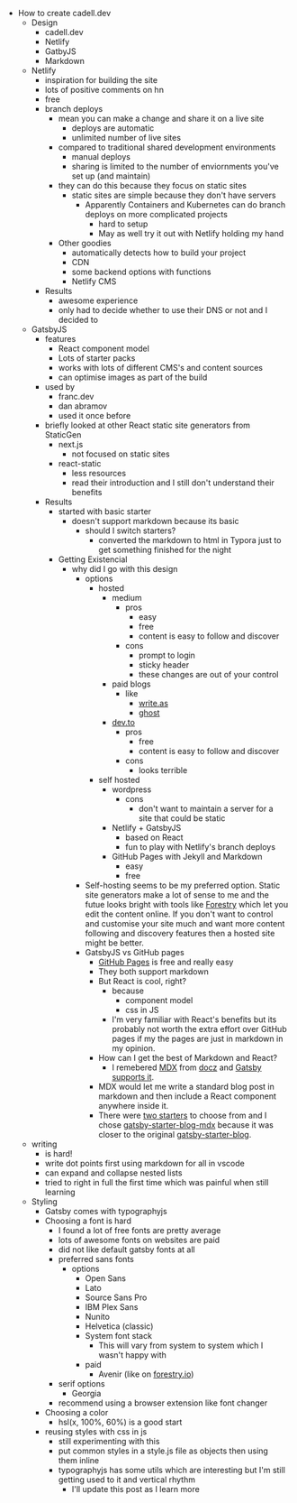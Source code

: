 - How to create cadell.dev
  - Design
    - cadell.dev
    - Netlify
    - GatbyJS
    - Markdown
  - Netlify
    - inspiration for building the site
    - lots of positive comments on hn
    - free
    - branch deploys
      - mean you can make a change and share it on a live site
        - deploys are automatic
        - unlimited number of live sites
      - compared to traditional shared development environments
        - manual deploys
        - sharing is limited to the number of enviornments you've set up (and maintain)
      - they can do this because they focus on static sites
        - static sites are simple because they don't have servers
          - Apparently Containers and Kubernetes can do branch deploys on more complicated projects
            - hard to setup
            - May as well try it out with Netlify holding my hand
      - Other goodies
        - automatically detects how to build your project
        - CDN 
        - some backend options with functions
        - Netlify CMS
    - Results
      - awesome experience
      - only had to decide whether to use their DNS or not and I decided to
  - GatsbyJS
    - features
      - React component model
      - Lots of starter packs
      - works with lots of different CMS's and content sources
      - can optimise images as part of the build
    - used by
      - franc.dev
      - dan abramov
      - used it once before
    - briefly looked at other React static site generators from StaticGen
      - next.js
        - not focused on static sites
      - react-static
        - less resources
        - read their introduction and I still don't understand their benefits
    - Results
      - started with basic starter
        - doesn't support markdown because its basic
          - should I switch starters?
            - converted the markdown to html in Typora just to get something finished for the night
      - Getting Existencial
        - why did I go with this design
          - options
            - hosted
              - medium
                - pros
                  - easy	
                  - free
                  - content is easy to follow and discover
                - cons
                  - prompt to login
                  - sticky header
                  - these changes are out of your control
              - paid blogs
                - like
                  - [write.as](https://write.as)
                  - [ghost](https://ghost.org/)
              - [dev.to](https://dev.to/)
                - pros
                  - free
                  - content is easy to follow and discover
                - cons
                  - looks terrible
            - self hosted
              - wordpress
                - cons 
                  - don't want to maintain a server for a site that could be static
              - Netlify + GatsbyJS
                - based on React
                - fun to play with Netlify's branch deploys
              - GitHub Pages with Jekyll and Markdown
                - easy
                - free
          - Self-hosting seems to be my preferred option. Static site generators make a lot of sense to me and the futue looks bright with tools like [Forestry](https://forestry.io/) which let you edit the content online. If you don't want to control and customise your site much and want more content following and discovery features then a hosted site might be better.
          - GatsbyJS vs GitHub pages
            - [GitHub Pages](https://pages.github.com/) is free and really easy
            - They both support markdown
            - But React is cool, right?
              - because
                - component model
                - css in JS
              - I'm very familiar with React's benefits but its probably not worth the extra effort over GitHub pages if my the pages are just in markdown in my opinion.
            - How can I get the best of Markdown and React?
              - I remebered [MDX](https://mdxjs.com/) from [docz](https://www.docz.site/) and [Gatsby supports it](https://www.gatsbyjs.org/docs/mdx/getting-started/).
            - MDX would let me write a standard blog post in markdown and then include a React component anywhere inside it.
            - There were [two starters](https://www.gatsbyjs.org/starters/?c=Blog&c=MDX&v=2) to choose from and I chose [gatsby-starter-blog-mdx](https://www.gatsbyjs.org/starters/hagnerd/gatsby-starter-blog-mdx/) because it was closer to the original [gatsby-starter-blog](https://www.gatsbyjs.org/starters/gatsbyjs/gatsby-starter-blog/).
  - writing
    - is hard!
    - write dot points first using markdown for all in vscode
    - can expand and collapse nested lists
    - tried to right in full the first time which was painful when still learning
  - Styling
    - Gatsby comes with typographyjs
    - Choosing a font is hard
      - I found a lot of free fonts are pretty average
      - lots of awesome fonts on websites are paid
      - did not like default gatsby fonts at all
      - preferred sans fonts
        - options
          - Open Sans
          - Lato
          - Source Sans Pro
          - IBM Plex Sans
          - Nunito
          - Helvetica (classic)
          - System font stack
            - This will vary from system to system which I wasn't happy with
          - paid
            - Avenir (like on [forestry.io](https://forestry.io/))
      - serif options
        - Georgia
      - recommend using a browser extension like font changer
    - Choosing a color
      - hsl(x, 100%, 60%) is a good start
    - reusing styles with css in js
      - still experimenting with this
      - put common styles in a style.js file as objects then using them inline
      - typographyjs has some utils which are interesting but I'm still getting used to it and vertical rhythm
        - I'll update this post as I learn more